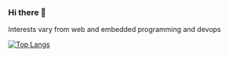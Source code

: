 ### Hi there 👋

<!--
**Josip221/Josip221** is a ✨ _special_ ✨ repository because its `README.md` (this file) appears on your GitHub profile.

Here are some ideas to get you started:

- 🔭 I’m currently working on ...
- 🌱 I’m currently learning ...
- 👯 I’m looking to collaborate on ...
- 🤔 I’m looking for help with ...
- 💬 Ask me about ...
- 📫 How to reach me: ...
- 😄 Pronouns: ...
- ⚡ Fun fact: ...
- 🔭 Working on getting my masters degree at FESB Split
- 📫 Resolving bugs in my projects and adding a few more
-->

Interests vary from web and embedded programming and devops

[![Top Langs](https://github-readme-stats.vercel.app/api/top-langs/?username=Josip221&langs_count=10&layout=compact)](https://github.com/anuraghazra/github-readme-stats)

